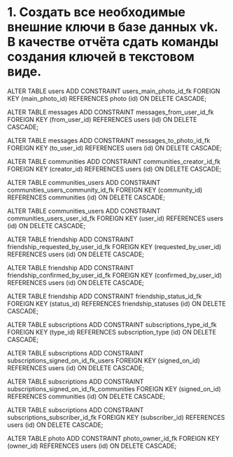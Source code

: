 # 1. Создать все необходимые внешние ключи в базе данных vk. В качестве отчёта сдать команды создания ключей в текстовом виде.

ALTER TABLE users
ADD CONSTRAINT users_main_photo_id_fk
FOREIGN KEY (main_photo_id)
REFERENCES photo (id) ON DELETE CASCADE;

ALTER TABLE messages
ADD CONSTRAINT messages_from_user_id_fk
FOREIGN KEY (from_user_id)
REFERENCES users (id) ON DELETE CASCADE;

ALTER TABLE messages
ADD CONSTRAINT messages_to_photo_id_fk
FOREIGN KEY (to_user_id)
REFERENCES users (id) ON DELETE CASCADE;

ALTER TABLE communities
ADD CONSTRAINT communities_creator_id_fk
FOREIGN KEY (creator_id)
REFERENCES users (id) ON DELETE CASCADE;

ALTER TABLE communities_users
ADD CONSTRAINT communities_users_community_id_fk
FOREIGN KEY (community_id)
REFERENCES communities (id) ON DELETE CASCADE;

ALTER TABLE communities_users
ADD CONSTRAINT communities_users_user_id_fk
FOREIGN KEY (user_id)
REFERENCES users (id) ON DELETE CASCADE;

ALTER TABLE friendship
ADD CONSTRAINT friendship_requested_by_user_id_fk
FOREIGN KEY (requested_by_user_id)
REFERENCES users (id) ON DELETE CASCADE;

ALTER TABLE friendship
ADD CONSTRAINT friendship_confirmed_by_user_id_fk
FOREIGN KEY (confirmed_by_user_id)
REFERENCES users (id) ON DELETE CASCADE;

ALTER TABLE friendship
ADD CONSTRAINT friendship_status_id_fk
FOREIGN KEY (status_id)
REFERENCES friendship_statuses (id) ON DELETE CASCADE;

ALTER TABLE subscriptions
ADD CONSTRAINT subscriptions_type_id_fk
FOREIGN KEY (type_id)
REFERENCES subscription_type (id) ON DELETE CASCADE;

ALTER TABLE subscriptions
ADD CONSTRAINT subscriptions_signed_on_id_fk_users
FOREIGN KEY (signed_on_id)
REFERENCES users (id) ON DELETE CASCADE;

ALTER TABLE subscriptions
ADD CONSTRAINT subscriptions_signed_on_id_fk_communities
FOREIGN KEY (signed_on_id)
REFERENCES communities (id) ON DELETE CASCADE;

ALTER TABLE subscriptions
ADD CONSTRAINT subscriptions_subscriber_id_fk
FOREIGN KEY (subscriber_id)
REFERENCES users (id) ON DELETE CASCADE;

ALTER TABLE photo
ADD CONSTRAINT photo_owner_id_fk
FOREIGN KEY (owner_id)
REFERENCES users (id) ON DELETE CASCADE;
